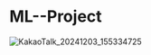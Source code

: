 ﻿# ML--Project
![KakaoTalk_20241203_155334725](https://github.com/user-attachments/assets/dc24a7fd-aa34-4891-8c9c-03293ca71f14)
